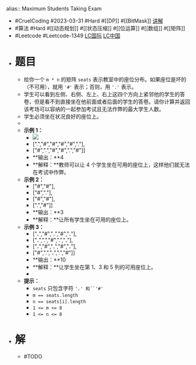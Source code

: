 alias:: Maximum Students Taking Exam

- #CruelCoding #2023-03-31 #Hard #[[DP]] #[[BitMask]] [讲解](https://youtu.be/MX_uC6rUiho)
- #算法 #Hard #[[动态规划]] #[[状态压缩]] #[[位运算]] #[[数组]] #[[矩阵]]
- #Leetcode #Leetcode-1349 [LC国际](https://leetcode.com/problems/maximum-students-taking-exam/) [LC中国](https://leetcode.cn/problems/maximum-students-taking-exam/)
- # 题目
	- 给你一个 `m * n` 的矩阵 `seats` 表示教室中的座位分布。如果座位是坏的（不可用），就用 `'#'` 表示；否则，用 `'.'` 表示。
	- 学生可以看到左侧、右侧、左上、右上这四个方向上紧邻他的学生的答卷，但是看不到直接坐在他前面或者后面的学生的答卷。请你计算并返回该考场可以容纳的一起参加考试且无法作弊的最大学生人数。
	- 学生必须坐在状况良好的座位上。
	-
	- **示例 1：**
		- ![](https://assets.leetcode-cn.com/aliyun-lc-upload/uploads/2020/02/09/image.png)
		- [".","#","#","#","#","."],
		- ["#",".","#","#",".","#"]]
		- **输出：**4
		- **解释：**教师可以让 4 个学生坐在可用的座位上，这样他们就无法在考试中作弊。
	- **示例 2：**
		- ["#","#"],
		- ["#","."],
		- ["#","#"],
		- [".","#"]]
		- **输出：**3
		- **解释：**让所有学生坐在可用的座位上。
	- **示例 3：**
		- ["**.**","#","**.**","#","**.**"],
		- ["**.**",".","#",".","**.**"],
		- ["**.**","#","**.**","#","**.**"],
		- ["#",".","**.**",".","#"]]
		- **输出：**10
		- **解释：**让学生坐在第 1、3 和 5 列的可用座位上。
		-
	- **提示：**
		- `seats` 只包含字符 `'.' 和``'#'`
		- `m == seats.length`
		- `n == seats[i].length`
		- `1 <= m <= 8`
		- `1 <= n <= 8`
- # 解
	- #TODO